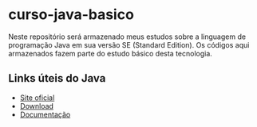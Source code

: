 # curso-java-basico

Neste repositório será armazenado meus estudos sobre a linguagem de programação Java em sua versão SE (Standard Edition). Os códigos aqui armazenados fazem parte do estudo básico desta tecnologia. 

## Links úteis do Java

* [Site oficial]( https://www.oracle.com/)
* [Download]( http://www.oracle.com/technetwork/pt/java/javase/downloads/)
* [Documentação](http://www.oracle.com/technetwork/pt/java/javase/documentation/index.html)
